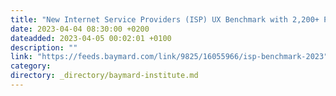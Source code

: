 ```yaml
---
title: "New Internet Service Providers (ISP) UX Benchmark with 2,200+ Performance Scores and 1,600+ Best Practice Examples"
date: 2023-04-04 08:30:00 +0200
dateadded: 2023-04-05 00:02:01 +0100
description: ""
link: "https://feeds.baymard.com/link/9825/16055966/isp-benchmark-2023"
category:
directory: _directory/baymard-institute.md
---
```

